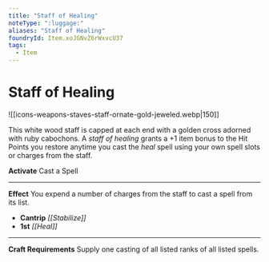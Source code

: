 ```yaml
---
title: "Staff of Healing"
noteType: ":luggage:"
aliases: "Staff of Healing"
foundryId: Item.xoJGNvZ6rWxvcU37
tags:
  - Item
---
```


# Staff of Healing
![[icons-weapons-staves-staff-ornate-gold-jeweled.webp|150]]

This white wood staff is capped at each end with a golden cross adorned with ruby cabochons. A _staff of healing_ grants a +1 item bonus to the Hit Points you restore anytime you cast the _heal_ spell using your own spell slots or charges from the staff.

**Activate** Cast a Spell

* * *

**Effect** You expend a number of charges from the staff to cast a spell from its list.

*   **Cantrip** _[[Stabilize]]_
*   **1st** _[[Heal]]_

* * *

**Craft Requirements** Supply one casting of all listed ranks of all listed spells.
